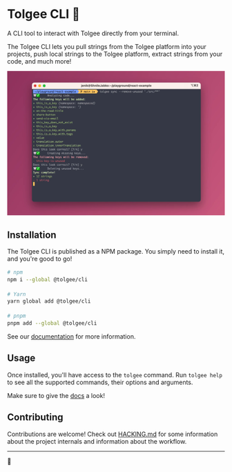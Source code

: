 # Tolgee CLI 🐁

A CLI tool to interact with Tolgee directly from your terminal.

The Tolgee CLI lets you pull strings from the Tolgee platform into your projects, push local strings to the Tolgee platform,
extract strings from your code, and much more!

![Tolgee CLI screenshot](tolgee-cli-screenshot.png)

## Installation
The Tolgee CLI is published as a NPM package. You simply need to install it, and you're good to go!

```sh
# npm
npm i --global @tolgee/cli

# Yarn
yarn global add @tolgee/cli

# pnpm
pnpm add --global @tolgee/cli
```

See our [documentation](https://tolgee.io/tolgee-cli/installation) for more information.

## Usage
Once installed, you'll have access to the `tolgee` command. Run `tolgee help` to see all the supported commands, their
options and arguments.

Make sure to give the [docs](https://tolgee.io/tolgee-cli/usage) a look!

## Contributing
Contributions are welcome! Check out [HACKING.md](HACKING.md) for some information about the project internals and
information about the workflow.

----
🧀
